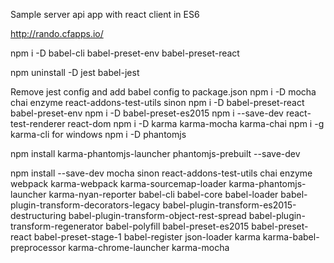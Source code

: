 Sample server api app with react client in ES6

http://rando.cfapps.io/

 npm i -D babel-cli babel-preset-env babel-preset-react

 npm uninstall -D jest babel-jest

 Remove jest config and add babel config to package.json
 npm i -D mocha chai enzyme react-addons-test-utils sinon
npm i -D babel-preset-react babel-preset-env
 npm i -D babel-preset-es2015
npm i --save-dev react-test-renderer react-dom
 npm i -D karma karma-mocha karma-chai
  npm i -g karma-cli for windows
  npm i -D phantomjs

 npm install karma-phantomjs-launcher phantomjs-prebuilt --save-dev

 npm install --save-dev mocha sinon react-addons-test-utils chai enzyme webpack karma-webpack karma-sourcemap-loader karma-phantomjs-launcher karma-nyan-reporter babel-cli babel-core babel-loader babel-plugin-transform-decorators-legacy babel-plugin-transform-es2015-destructuring babel-plugin-transform-object-rest-spread babel-plugin-transform-regenerator babel-polyfill babel-preset-es2015 babel-preset-react babel-preset-stage-1 babel-register json-loader karma karma-babel-preprocessor karma-chrome-launcher karma-mocha
